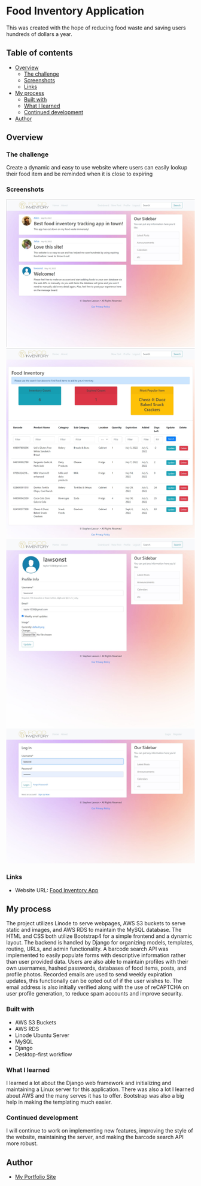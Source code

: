 # Food Inventory Application

This was created with the hope of reducing food waste and saving users hundreds of dollars a year. 

## Table of contents

- [Overview](#overview)
  - [The challenge](#the-challenge)
  - [Screenshots](#screenshot)
  - [Links](#links)
- [My process](#my-process)
  - [Built with](#built-with)
  - [What I learned](#what-i-learned)
  - [Continued development](#continued-development)
- [Author](#author)



## Overview

### The challenge

Create a dynamic and easy to use website where users can easily lookup their food item and be reminded when it is close to expiring

### Screenshots

![](./screenshots/index.jpg)
![](./screenshots/dashboard.jpg)
![](./screenshots/profile.jpg)
![](./screenshots/login.jpg)


### Links

- Website URL: [Food Inventory App](https://www.foodinventory.app/)


## My process

The project utilizes Linode to serve webpages, AWS S3 buckets to serve static and images, and AWS RDS to maintain the MySQL database. The HTML and CSS both utilize Bootstrap4 for a simple frontend and a dynamic layout. The backend is handled by Django for organizing models, templates, routing, URLs, and admin functionality. A barcode search API was implemented to easily populate forms with descriptive information rather than user provided data. Users are also able to maintain profiles with their own usernames, hashed passwords, databases of food items, posts, and profile photos. Recorded emails are used to send weekly expiration updates, this functionally can be opted out of if the user wishes to. The email address is also initially verified along with the use of reCAPTCHA on user profile generation, to reduce spam accounts and improve security. 

### Built with

- AWS S3 Buckets
- AWS RDS
- Linode Ubuntu Server
- MySQL
- Django
- Desktop-first workflow



### What I learned

I learned a lot about the Django web framework and initializing and maintaining a Linux server for this application. There was also a lot I learned about AWS and the many serves it has to offer. Bootstrap was also a big help in making the templating much easier.

### Continued development


I will continue to work on implementing new features, improving the style of the website, maintaining the server, and making the barcode search API more robust.


## Author

- [My Portfolio Site](https://www.stephen.photography/portfolio)



